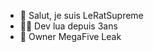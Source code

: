 - 👋 Salut, je suis LeRatSupreme
- 👨‍💻 Dev lua depuis 3ans
- 🌱 Owner MegaFive Leak

<!---
LeRatSupreme/LeRatSupreme is a ✨ special ✨ repository because its `README.md` (this file) appears on your GitHub profile.
You can click the Preview link to take a look at your changes.
--->

